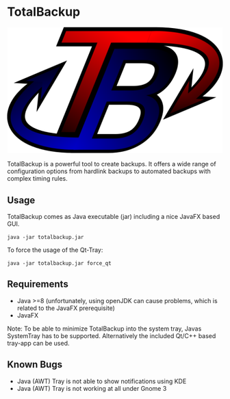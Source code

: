  # TotalBackup

 ![](./resources/TB_logo.png)

TotalBackup is a powerful tool to create backups. It offers a wide range of configuration options from hardlink backups to automated backups with complex timing rules.


## Usage
TotalBackup comes as Java executable (jar) including a nice JavaFX based GUI.
```
java -jar totalbackup.jar
```

To force the usage of the Qt-Tray:
```
java -jar totalbackup.jar force_qt
```

## Requirements
- Java >=8 (unfortunately, using openJDK can cause problems, which is related to the JavaFX prerequisite)
- JavaFX

Note: To be able to minimize TotalBackup into the system tray, Javas SystemTray has to be supported. Alternatively the included Qt/C++ based tray-app can be used.

## Known Bugs
- Java (AWT) Tray is not able to show notifications using KDE
- Java (AWT) Tray is not working at all under Gnome 3
